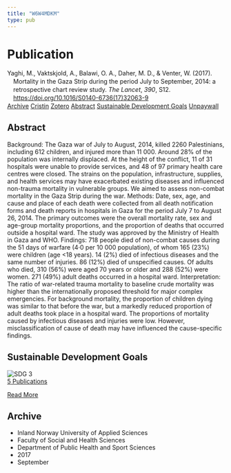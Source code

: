 ```yaml
---
title: "W6W4MDKM"
type: pub
---
```

<h1>Publication</h1>
<article id="csl-bib-container-W6W4MDKM" class="csl-bib-container">
  <div class="csl-bib-body" style="line-height: 1.35; padding-left: 1em; text-indent:-1em;">
  <div class="csl-entry">Yaghi, M., Vaktskjold, A., Balawi, O. A., Daher, M. D., &amp; Venter, W. (2017). Mortality in the Gaza Strip during the period July to September, 2014: a retrospective chart review study. <i>The Lancet</i>, <i>390</i>, S12. <a href="https://doi.org/10.1016/S0140-6736(17)32063-9">https://doi.org/10.1016/S0140-6736(17)32063-9</a></div>
</div>
  <div class="csl-bib-buttons">
    <a href="#taxonomy-article-W6W4MDKM" class="csl-bib-button">Archive</a>
    <a href="https://app.cristin.no/results/show.jsf?id=1490771" alt="Cristin URL" class="csl-bib-button">Cristin</a>
    <a href="http://zotero.org/groups/5402882/items/W6W4MDKM" alt="Zotero URL" class="csl-bib-button">Zotero</a>
    <a href="#abstract-article-W6W4MDKM" class="csl-bib-button">Abstract</a>
    <a href="#sdg-article-W6W4MDKM" class="csl-bib-button">Sustainable Development Goals</a>
    <a href="http://www.thelancet.com/article/S0140673617320639/pdf" class="csl-bib-button">Unpaywall</a>
  </div>
  <div id="csl-bib-meta-container-W6W4MDKM"></div>
</article>
<div id="csl-bib-meta-W6W4MDKM" class="csl-bib-meta">
  <article id="abstract-article-W6W4MDKM" class="abstract-article">
    <h1>Abstract</h1>
    Background: The Gaza war of July to August, 2014, killed 2260 Palestinians, including 612 children, and injured more than 11 000. Around 28% of the population was internally displaced. At the height of the conflict, 11 of 31 hospitals were unable to provide services, and 48 of 97 primary health care centres were closed. The strains on the population, infrastructure, supplies, and health services may have exacerbated existing diseases and influenced non-trauma mortality in vulnerable groups. We aimed to assess non-combat mortality in the Gaza Strip during the war. Methods: Date, sex, age, and cause and place of each death were collected from all death notification forms and death reports in hospitals in Gaza for the period July 7 to August 26, 2014. The primary outcomes were the overall mortality rate, sex and age-group mortality proportions, and the proportion of deaths that occurred outside a hospital ward. The study was approved by the Ministry of Health in Gaza and WHO. Findings: 718 people died of non-combat causes during the 51 days of warfare (4·0 per 10 000 population), of whom 165 (23%) were children (age &lt;18 years). 14 (2%) died of infectious diseases and the same number of injuries. 86 (12%) died of unspecified causes. Of adults who died, 310 (56%) were aged 70 years or older and 288 (52%) were women. 271 (49%) adult deaths occurred in a hospital ward. Interpretation: The ratio of war-related trauma mortality to baseline crude mortality was higher than the internationally proposed threshold for major complex emergencies. For background mortality, the proportion of children dying was similar to that before the war, but a markedly reduced proportion of adult deaths took place in a hospital ward. The proportions of mortality caused by infectious diseases and injuries were low. However, misclassification of cause of death may have influenced the cause-specific findings.
  </article>
  <article id="sdg-article-W6W4MDKM" class="sdg-article">
    <h1>Sustainable Development Goals</h1>
    <div class="sdg-container"><div id="sdg3" class="sdg"> <img src="{{< params subfolder >}}images/sdg/sdg03_en.png" class="image" alt="SDG 3"> <div class="sdg-overlay"> <a href="{{< params subfolder >}}en/archive/?sdg=3#archive" class="sdg-publication-count"><span>5</span> Publications</a> <p><a href="https://sdgs.un.org/goals/goal3" class="sdg-read-more">Read More</a></p> </div> </div></div>
  </article>
  <article id="taxonomy-article-W6W4MDKM" class="taxonomy-article">
    <h1>Archive</h1>
    <ul>
      <li>Inland Norway University of Applied Sciences</li>
      <li>Faculty of Social and Health Sciences</li>
      <li>Department of Public Health and Sport Sciences</li>
      <li>2017</li>
      <li>September</li>
    </ul>
  </article>
</div>
